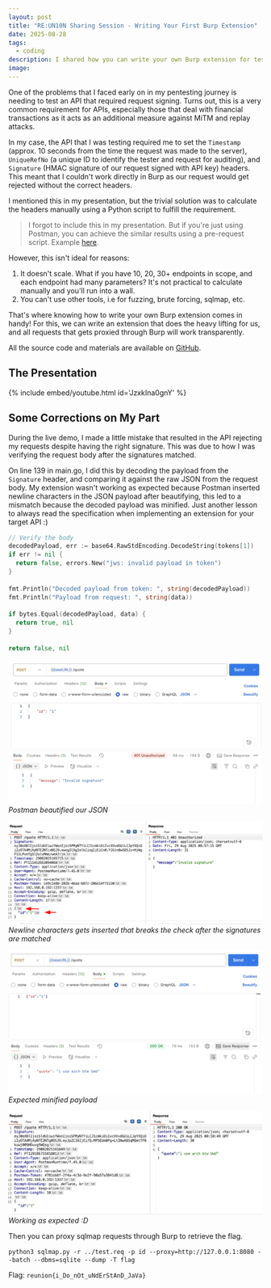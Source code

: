 ```yaml
---
layout: post
title: "RE:UN10N Sharing Session - Writing Your First Burp Extension"
date: 2025-08-28
tags:
  - coding
description: I shared how you can write your own Burp extension for testing APIs that require request signing.
image: 
---
```


One of the problems that I faced early on in my pentesting journey is needing to test an API that required request signing.
Turns out, this is a very common requirement for APIs, especially those that deal with financial transactions as it acts as an additional measure against MiTM and replay attacks.

In my case, the API that I was testing required me to set the `Timestamp` (approx. 10 seconds from the time the request was made to the server), `UniqueRefNo` (a unique ID to identify the tester and request for auditing), and `Signature` (HMAC signature of our request signed with API key) headers.
This meant that I couldn't work directly in Burp as our request would get rejected without the correct headers.

I mentioned this in my presentation, but the trivial solution was to calculate the headers manually using a Python script to fulfill the requirement.

> I forgot to include this in my presentation. But if you're just using Postman, you can achieve the similar results using a pre-request script. Example [here](https://www.postman.com/postman/postman-answers/request/mfn4siv/hmac?tab=scripts).

However, this isn't ideal for reasons:
1. It doesn't scale. What if you have 10, 20, 30+ endpoints in scope, and each endpoint had many parameters? It's not practical to calculate manually and you'll run into a wall.
2. You can't use other tools, i.e for fuzzing, brute forcing, sqlmap, etc.

That's where knowing how to write your own Burp extension comes in handy!
For this, we can write an extension that does the heavy lifting for us, and all requests that gets proxied through Burp will work transparently.

All the source code and materials are available on [GitHub](https://github.com/benkyousec/writing-your-first-burp-extension).

## The Presentation

{% include embed/youtube.html id='JzxkIna0gnY' %}

## Some Corrections on My Part

During the live demo, I made a little mistake that resulted in the API rejecting my requests despite having the right signature.
This was due to how I was verifying the request body after the signatures matched.

On line 139 in main.go, I did this by decoding the payload from the `Signature` header, and comparing it against the raw JSON from the request body.
My extension wasn't working as expected because Postman inserted newline characters in the JSON payload after beautifying, this led to a mismatch because the decoded payload was minified.
Just another lesson to always read the specification when implementing an extension for your target API :)

```go
// Verify the body
decodedPayload, err := base64.RawStdEncoding.DecodeString(tokens[1])
if err != nil {
  return false, errors.New("jws: invalid payload in token")
}

fmt.Println("Decoded payload from token: ", string(decodedPayload))
fmt.Println("Payload from request: ", string(data))

if bytes.Equal(decodedPayload, data) {
  return true, nil
}

return false, nil
```

![](/assets/img/2025-08-28-writing-your-first-burp-extension/badreq.png)
_Postman beautified our JSON_

![](/assets/img/2025-08-28-writing-your-first-burp-extension/badreq-newline.png)
_Newline characters gets inserted that breaks the check after the signatures are matched_

![](/assets/img/2025-08-28-writing-your-first-burp-extension/goodreq.png)
_Expected minified payload_

![](/assets/img/2025-08-28-writing-your-first-burp-extension/goodreq2.png)
_Working as expected :D_

Then you can proxy sqlmap requests through Burp to retrieve the flag.

```
python3 sqlmap.py -r ../test.req -p id --proxy=http://127.0.0.1:8080 --batch --dbms=sqlite --dump -T flag
```

Flag: `reunion{i_Do_nOt_uNdErStAnD_JaVa}`
